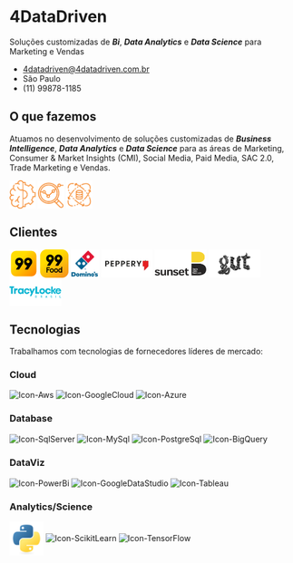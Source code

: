 # 4DataDriven

Soluções customizadas de **_Bi_**, **_Data Analytics_** e **_Data Science_** para Marketing e Vendas

- 4datadriven@4datadriven.com.br
- São Paulo
- (11) 99878-1185

## **O que fazemos**

Atuamos no desenvolvimento de soluções customizadas de **_Business Intelligence_**, **_Data Analytics_** e **_Data Science_** para as áreas de Marketing, Consumer & Market Insights (CMI), Social Media, Paid Media, SAC 2.0, Trade Marketing e Vendas.

<div>
<img align="center" alt="Business Intelligence" height="50" src="./src/BusinessIntelligence.png">
<img align="center" alt="Data Analytics" height="50" src="./src/DataAnalytics.png">
<img align="center" alt="Data Science" height="50" src="./src/DataScience.png">
</div>

## **Clientes**
<div>
<img align="center" height="50" src="./src/logo-99.png">
<img align="center" height="50" src="./src/logo-99-food.png">
<img align="center" height="50" src="./src/logo-dominos.png">
<img align="center" height="50" src="./src/logo-pepery.png">
<img align="center" height="50" src="./src/logo-sunset.png">
<img align="center" height="50" src="./src/logo-gut.png">
<img align="center" height="50" src="./src/logo-tracy.png">
</div>



## **Tecnologias**

Trabalhamos com tecnologias de fornecedores líderes de mercado:

### **Cloud**

<div>
<img align="top" alt="Icon-Aws" height="100" src="https://cdn.jsdelivr.net/gh/devicons/devicon/icons/amazonwebservices/amazonwebservices-plain-wordmark.svg">
<img align="top" alt="Icon-GoogleCloud" height="100" src="https://cdn.jsdelivr.net/gh/devicons/devicon/icons/googlecloud/googlecloud-original-wordmark.svg">
<img align="top" alt="Icon-Azure" height="100" src="https://cdn.jsdelivr.net/gh/devicons/devicon/icons/azure/azure-original-wordmark.svg"> 
</div>

### **Database**

<div>
<img align="center" alt="Icon-SqlServer" height="80" src="https://cdn.jsdelivr.net/gh/devicons/devicon/icons/microsoftsqlserver/microsoftsqlserver-plain-wordmark.svg">
<img align="center" alt="Icon-MySql" height="100" src="https://cdn.jsdelivr.net/gh/devicons/devicon/icons/mysql/mysql-original-wordmark.svg">
<img align="center" alt="Icon-PostgreSql" height="70" src="https://cdn.jsdelivr.net/gh/devicons/devicon/icons/postgresql/postgresql-original-wordmark.svg">
<img align="center" alt="Icon-BigQuery" height="60" src="https://cdn.holistics.io/landing/databases/bigquery.png">
</div>

### **DataViz**

<div>
<img align="center" alt="Icon-PowerBi" height="55" src="https://powerbi.microsoft.com/pictures/application-logos/svg/powerbi.svg">
<img align="center" alt="Icon-GoogleDataStudio" height="60" src="https://www.gstatic.com/analytics-suite/header/suite/v2/ic_data_studio.svg">
<img align="center" alt="Icon-Tableau" height="50" src="https://avatars.githubusercontent.com/u/828667?s=200&v=4">
</div>

### **Analytics/Science**

<div>
<img align="center" alt="Icon-Python" height="60" src="https://raw.githubusercontent.com/devicons/devicon/master/icons/python/python-original.svg">
<img align="center" alt="Icon-ScikitLearn" height="50" src="https://blog.scikit-learn.org/assets/images/scikit-learn-logo.png">
<img align="center" alt="Icon-TensorFlow" height="130" src="https://cdn.jsdelivr.net/gh/devicons/devicon/icons/tensorflow/tensorflow-original-wordmark.svg">
</div>
